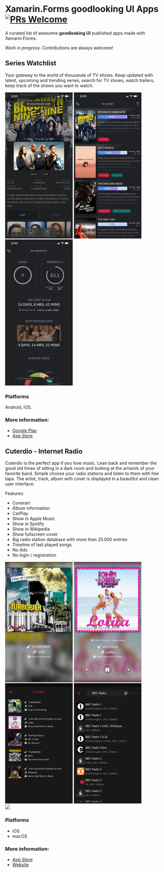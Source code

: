 # Xamarin.Forms goodlooking UI Apps [![PRs Welcome](https://img.shields.io/badge/PRs-welcome-brightgreen.svg?style=flat-square)](http://makeapullrequest.com)

A curated list of awesome **goodlooking UI** published apps made with Xamarin.Forms.

*Work in progress*. Contributions are always welcome!

## Series Watchlist

Your gateway to the world of thousands of TV shows. Keep updated with latest, upcoming and trending series, search for TV shows, watch trailers, keep track of the shows you want to watch.

<img src="images/serieswatchlist01.png" Width="220" /> <img src="images/serieswatchlist02.png" Width="220" /> <img src="images/serieswatchlist03.png" Width="220" /> 

### Platforms

Android, iOS.
  
### More information:
- [Google Play](https://play.google.com/store/apps/details?id=com.xgeno.serieswatchlist)
- [App Store](https://apps.apple.com/us/app/series-watchlist/id1314148730)


## Cuterdio - Internet Radio

Cuterdio is the perfect app if you love music. Lean back and remember the good old times of sitting in a dark room and looking at the artwork of your favorite band.
Simple choose your radio stations and listen to them with few taps. The artist, track, album with cover is displayed in a beautiful and clean user interface.

Features:
- Coverart
- Album information
- CarPlay
- Show in Apple Music
- Show in Spotify
- Show in Wikipedia
- Show fullscreen cover
- Big radio station database with more than 25.000 entries
- Timeline of last played songs
- No Ads
- No login / registration

<img src="images/cuterdio01.png" Width="220" />
<img src="images/cuterdio02.png" Width="220" />
<br>
<img src="images/cuterdio03.png" Width="220" /> 
<img src="images/cuterdio04.png" Width="220" />  
<br>
<img src="images/cuterdio05.png" Width="440" /> 


### Platforms
- iOS
- macOS
  
### More information:
- [App Store](https://apps.apple.com/de/app/cuterdio-internet-radio-app/id1489513385)
- [Website](https://cuterdio.com)